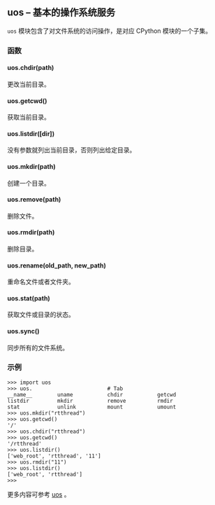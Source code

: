 ## **uos** – 基本的操作系统服务

`uos` 模块包含了对文件系统的访问操作，是对应 CPython 模块的一个子集。

### 函数

#### **uos.chdir**(path)
更改当前目录。

#### **uos.getcwd**()
获取当前目录。

#### **uos.listdir**([dir])
没有参数就列出当前目录，否则列出给定目录。

#### **uos.mkdir**(path)
创建一个目录。

#### **uos.remove**(path)
删除文件。

#### **uos.rmdir**(path)
删除目录。

#### **uos.rename**(old_path, new_path)
重命名文件或者文件夹。

#### **uos.stat**(path)
获取文件或目录的状态。

#### **uos.sync**()
同步所有的文件系统。

### 示例

```
>>> import uos
>>> uos.                        # Tab
__name__        uname           chdir           getcwd
listdir         mkdir           remove          rmdir
stat            unlink          mount           umount
>>> uos.mkdir("rtthread")
>>> uos.getcwd()
'/'
>>> uos.chdir("rtthread")
>>> uos.getcwd()
'/rtthread'
>>> uos.listdir()
['web_root', 'rtthread', '11']
>>> uos.rmdir("11")
>>> uos.listdir()
['web_root', 'rtthread']
>>>
```

更多内容可参考 [uos](http://docs.micropython.org/en/latest/pyboard/library/uos.html) 。

